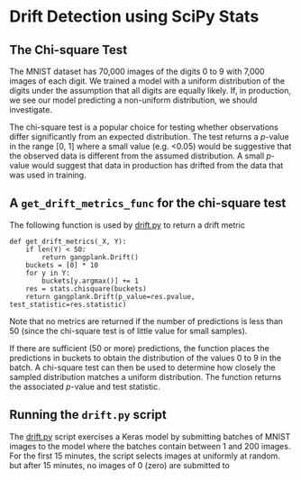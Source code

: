 # Drift Detection using SciPy Stats
## The Chi-square Test
The MNIST dataset has 70,000 images of the digits 0 to 9 with 7,000 images of each digit. We trained a model with a
uniform distribution of the digits under the assumption that all digits are equally likely. If, in production, we
see our model predicting a non-uniform distribution, we should investigate.

The chi-square test is a popular choice for testing whether observations differ significantly from an expected
distribution. The test returns a *p*-value in the range [0, 1] where a small value (e.g. <0.05) would be suggestive
that the observed data is different from the assumed distribution. A small *p*-value would suggest that data
in production has drifted from the data that was used in training.

## A `get_drift_metrics_func` for the chi-square test
The following function is used by [drift.py](./drift.py) to return a drift metric
```
def get_drift_metrics(_X, Y):
    if len(Y) < 50:
        return gangplank.Drift()
    buckets = [0] * 10
    for y in Y:
        buckets[y.argmax()] += 1
    res = stats.chisquare(buckets)
    return gangplank.Drift(p_value=res.pvalue, test_statistic=res.statistic)
```

Note that no metrics are returned if the number of predictions is less than 50 (since the chi-square test is of little value for small samples).

If there are sufficient (50 or more) predictions, the function places the predictions in buckets to obtain the distribution of the values 0 to 9
in the batch. A chi-square test can then be used to determine how closely the sampled distribution matches a uniform distribution. The function returns
the associated *p*-value and test statistic.

## Running the `drift.py` script
The [drift.py](./drift.py) script exercises a Keras model by submitting batches of MNIST images to the model where the batches contain between 1
and 200 images. For the first 15 minutes, the script selects images at uniformly at random. but after 15 minutes, no images of 0 (zero) are submitted to 
